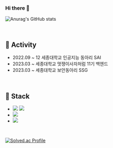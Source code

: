 ### Hi there 👋
![Anurag's GitHub stats](https://github-readme-stats.vercel.app/api?username=2jin1031&theme=one_dark_pro&show_icons=true&theme=radical)

<!--
**2Jin1031/2jin1031** is a ✨ _special_ ✨ repository because its `README.md` (this file) appears on your GitHub profile.

Here are some ideas to get you started:

- 🔭 I’m currently working on ...
- 🌱 I’m currently learning ...
- 👯 I’m looking to collaborate on ...
- 🤔 I’m looking for help with ...
- 💬 Ask me about ...
- 📫 How to reach me: ...
- 😄 Pronouns: ...
- ⚡ Fun fact: ...
-->

<br>

## 📌 Activity

- 2022.09 ~ 12 세종대학교 인공지능 동아리 SAI
- 2023.03 ~ 세종대학교 멋쟁이사자처럼 11기 백엔드
- 2023.03 ~ 세종대학교 보안동아리 SSG

<br>

## 📌 Stack

- <img src="https://img.shields.io/badge/JAVA-007396?style=flat-square&logo=java&logoColor=white"/>
  <img src="https://img.shields.io/badge/spring-6DB33F?style=flat-square&logo=spring&logoColor=white"/>

- <img src="https://img.shields.io/badge/mysql-4479A1?style=flat-square&logo=mysql&logoColor=black" />

- <img src="https://img.shields.io/badge/C-A8B9CC?style=flat-square&logo=C&logoColor=white"/>

<br>


[![Solved.ac Profile](http://mazassumnida.wtf/api/v2/generate_badge?boj=ronekali)](https://solved.ac/ronekali/)
